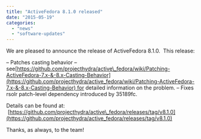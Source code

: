 ```yaml
---
title: "ActiveFedora 8.1.0 released"
date: "2015-05-19"
categories: 
  - "news"
  - "software-updates"
---
```


We are pleased to announce the release of ActiveFedora 8.1.0.  This release:

– Patches casting behavior – see[https://github.com/projecthydra/active\_fedora/wiki/Patching-ActiveFedora-7.x-&-8.x-Casting-Behavior](https://github.com/projecthydra/active_fedora/wiki/Patching-ActiveFedora-7.x-&-8.x-Casting-Behavior) for detailed information on the problem. – Fixes rsolr patch-level dependency introduced by 35189fc.

Details can be found at:  [https://github.com/projecthydra/active\_fedora/releases/tag/v8.1.0](https://github.com/projecthydra/active_fedora/releases/tag/v8.1.0)

Thanks, as always, to the team!
